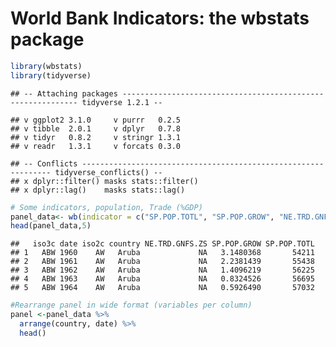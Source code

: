 World Bank Indicators: the wbstats package
================

``` r
library(wbstats)
library(tidyverse)
```

    ## -- Attaching packages ------------------------------------------------------------ tidyverse 1.2.1 --

    ## v ggplot2 3.1.0     v purrr   0.2.5
    ## v tibble  2.0.1     v dplyr   0.7.8
    ## v tidyr   0.8.2     v stringr 1.3.1
    ## v readr   1.3.1     v forcats 0.3.0

    ## -- Conflicts --------------------------------------------------------------- tidyverse_conflicts() --
    ## x dplyr::filter() masks stats::filter()
    ## x dplyr::lag()    masks stats::lag()

``` r
# Some indicators, population, Trade (%GDP)
panel_data<- wb(indicator = c("SP.POP.TOTL", "SP.POP.GROW", "NE.TRD.GNFS.ZS"), startdate = 1960, enddate = 2017, return_wide = TRUE)
head(panel_data,5)
```

    ##   iso3c date iso2c country NE.TRD.GNFS.ZS SP.POP.GROW SP.POP.TOTL
    ## 1   ABW 1960    AW   Aruba             NA   3.1480368       54211
    ## 2   ABW 1961    AW   Aruba             NA   2.2381439       55438
    ## 3   ABW 1962    AW   Aruba             NA   1.4096219       56225
    ## 4   ABW 1963    AW   Aruba             NA   0.8324526       56695
    ## 5   ABW 1964    AW   Aruba             NA   0.5926490       57032

``` r
#Rearrange panel in wide format (variables per column)
panel <-panel_data %>% 
  arrange(country, date) %>% 
  head()
```
